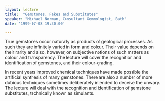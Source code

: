 ```yaml
---
layout: lecture
title:  "Gemstones, Fakes and Substitutes"
speaker: "Michael Norman, Consultant Gemmologist, Bath"
date: '1999-07-08 19:30:00'

---
```

True gemstones occur naturally as products of geological processes. As such they are infinitely varied in form and colour. Their value depends on their rarity and also, however, on subjective notions of such matters as colour and transparency. The lecture will cover the recognition and identification of gemstones, and their colour-grading.

In recent years improved chemical techniques have made possible the artificial synthesis of many gemstones. There are also a number of more dubious techniques sometimes deliberately intended to deceive the unwary. The lecture will deal with the recognition and identification of gemstone substitutes, technically known as simulants.